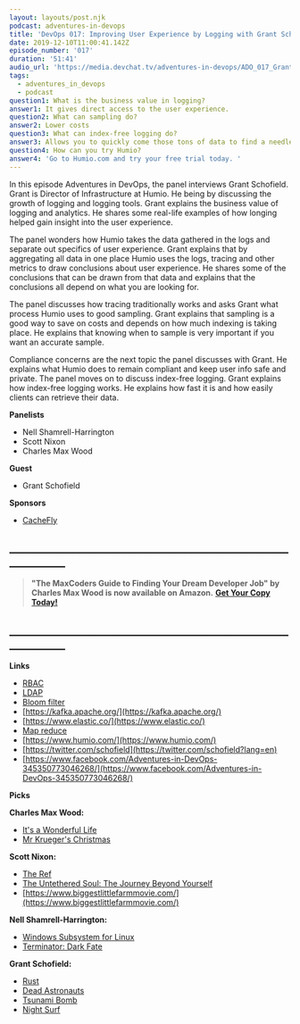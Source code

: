 ```yaml
---
layout: layouts/post.njk
podcast: adventures-in-devops
title: 'DevOps 017: Improving User Experience by Logging with Grant Schofield'
date: 2019-12-10T11:00:41.142Z
episode_number: '017'
duration: '51:41'
audio_url: 'https://media.devchat.tv/adventures-in-devops/ADO_017_Grant_Schofield.mp3'
tags:
  - adventures_in_devops
  - podcast
question1: What is the business value in logging?
answer1: It gives direct access to the user experience.
question2: What can sampling do?
answer2: Lower costs
question3: What can index-free logging do?
answer3: Allows you to quickly come those tons of data to find a needle in a haystack?
question4: How can you try Humio?
answer4: 'Go to Humio.com and try your free trial today. '
---
```

In this episode Adventures in DevOps, the panel interviews Grant Schofield. Grant is Director of Infrastructure at Humio. He being by discussing the growth of logging and logging tools. Grant explains the business value of logging and analytics. He shares some real-life examples of how longing helped gain insight into the user experience.

The panel wonders how Humio takes the data gathered in the logs and separate out specifics of user experience. Grant explains that by aggregating all data in one place Humio uses the logs, tracing and other metrics to draw conclusions about user experience. He shares some of the conclusions that can be drawn from that data and explains that the conclusions all depend on what you are looking for.

The panel discusses how tracing traditionally works and asks Grant what process Humio uses to good sampling. Grant explains that sampling is a good way to save on costs and depends on how much indexing is taking place. He explains that knowing when to sample is very important if you want an accurate sample.

Compliance concerns are the next topic the panel discusses with Grant. He explains what Humio does to remain compliant and keep user info safe and private. The panel moves on to discuss index-free logging. Grant explains how index-free logging works. He explains how fast it is and how easily clients can retrieve their data.

**Panelists**

- Nell Shamrell-Harrington
- Scott Nixon
- Charles Max Wood

**Guest**

- Grant Schofield

**Sponsors**

- [CacheFly](https://www.cachefly.com/)

## **\_\_\_\_\_\_\_\_\_\_\_\_\_\_\_\_\_\_\_\_\_\_\_\_\_\_\_\_\_\_\_\_\_\_\_\_\_\_\_\_\_\_\_\_\_\_\_\_\_\_\_\_\_\_\_\_\_\_\_\_**

> **"The MaxCoders Guide to Finding Your Dream Developer Job" by Charles Max Wood is now available on Amazon.**  [**Get Your Copy Today!**](https://www.amazon.com/gp/product/B081MBL5C9/ref=as_li_ss_tl?ie=UTF8&linkCode=sl1&tag=devchattv-20&linkId=9d61363241636e2546ef46abba198746&language=en_US)

## **\_\_\_\_\_\_\_\_\_\_\_\_\_\_\_\_\_\_\_\_\_\_\_\_\_\_\_\_\_\_\_\_\_\_\_\_\_\_\_\_\_\_\_\_\_\_\_\_\_\_\_\_\_\_\_\_\_\_\_\_**



**Links**

- [RBAC](https://en.wikipedia.org/wiki/Role-based_access_control)
- [LDAP](https://en.wikipedia.org/wiki/Lightweight_Directory_Access_Protocol)
- [Bloom filter](https://en.wikipedia.org/wiki/Bloom_filter)
- [https://kafka.apache.org/](https://kafka.apache.org/)
- [https://www.elastic.co/](https://www.elastic.co/)
- [Map reduce](https://en.wikipedia.org/wiki/MapReduce)
- [https://www.humio.com/](https://www.humio.com/)
- [https://twitter.com/schofield](https://twitter.com/schofield?lang=en)
- [https://www.facebook.com/Adventures-in-DevOps-345350773046268/](https://www.facebook.com/Adventures-in-DevOps-345350773046268/)

**Picks**

**Charles Max Wood:**

- [It's a Wonderful Life](https://www.imdb.com/title/tt0038650/)
- [Mr Krueger's Christmas](https://www.imdb.com/title/tt0081190/)

**Scott Nixon:**

- [The Ref](https://www.amazon.com/Ref-Denis-Leary/dp/B006RXQ1EI/ref=sr_1_1?keywords=The+Ref&amp;qid=1573689377&amp;s=movies-tv&amp;sr=1-1&amp;tag=donorsclicks-20)
- [The Untethered Soul: The Journey Beyond Yourself](https://www.amazon.com/Untethered-Soul-Journey-Beyond-Yourself/dp/1572245379?tag=donorsclicks-20#customerReviews)
- [https://www.biggestlittlefarmmovie.com/](https://www.biggestlittlefarmmovie.com/)

**Nell Shamrell-Harrington:**

- [Windows Subsystem for Linux](https://docs.microsoft.com/en-us/windows/wsl/faq)
- [Terminator: Dark Fate](https://www.imdb.com/title/tt6450804/)

**Grant Schofield:**

- [Rust](https://www.rust-lang.org/)
- [Dead Astronauts](https://www.amazon.com/Dead-Astronauts-Novel-Jeff-VanderMeer/dp/0374276803/ref=asc_df_0374276803/?tag=hyprod-20&amp;linkCode=df0&amp;hvadid=385575018478&amp;hvpos=1o1&amp;hvnetw=g&amp;hvrand=15223696142404434394&amp;hvpone=&amp;hvptwo=&amp;hvqmt=&amp;hvdev=c&amp;hvdvcmdl=&amp;hvlocint=&amp;hvlocphy=9029751&amp;hvtargid=aud-802037562948:pla-847647249331&amp;psc=1&amp;tag=&amp;ref=&amp;adgrpid=77500930494&amp;hvpone=&amp;hvptwo=&amp;hvadid=385575018478&amp;hvpos=1o1&amp;hvnetw=g&amp;hvrand=15223696142404434394&amp;hvqmt=&amp;hvdev=c&amp;hvdvcmdl=&amp;hvlocint=&amp;hvlocphy=9029751&amp;hvtargid=aud-802037562948:pla-847647249331)
- [Tsunami Bomb](https://tsunamibomb.bandcamp.com/album/the-spine-that-binds)
- [Night Surf](https://nightsurfnyc.bandcamp.com/)
